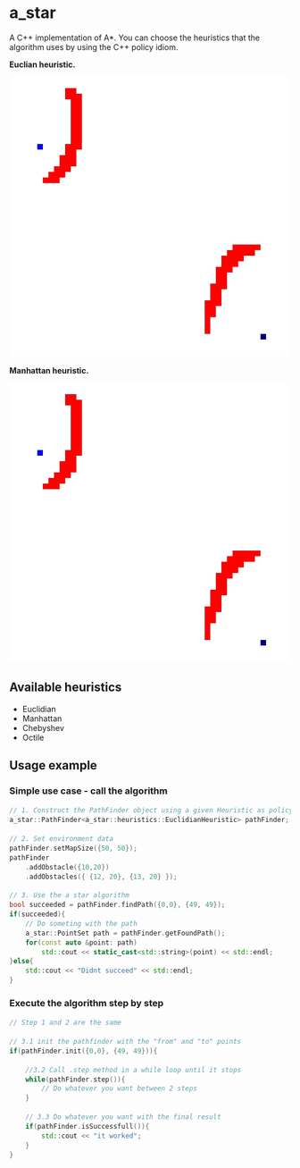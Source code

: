 # a_star
A C++ implementation of A\*.
You can choose the heuristics that the algorithm uses by using the C++ policy idiom.

**Euclian heuristic.**

![euclidian example](examples/euclidian.gif)

**Manhattan heuristic.**

![manhattan example](examples/manhattan.gif)

## Available heuristics
- Euclidian
- Manhattan
- Chebyshev
- Octile

## Usage example

### Simple use case - call the algorithm 
```CPP
// 1. Construct the PathFinder object using a given Heuristic as policy
a_star::PathFinder<a_star::heuristics::EuclidianHeuristic> pathFinder;

// 2. Set environment data
pathFinder.setMapSize({50, 50});
pathFinder
    .addObstacle({10,20})
    .addObstacles({ {12, 20}, {13, 20} });

// 3. Use the a star algorithm
bool succeeded = pathFinder.findPath({0,0}, {49, 49});
if(succeeded){
    // Do someting with the path
    a_star::PointSet path = pathFinder.getFoundPath();
    for(const auto &point: path) 
        std::cout << static_cast<std::string>(point) << std::endl;
}else{
    std::cout << "Didnt succeed" << std::endl;
}
```

### Execute the algorithm step by step

```CPP
// Step 1 and 2 are the same

// 3.1 init the pathfinder with the "from" and "to" points
if(pathFinder.init({0,0}, {49, 49})){

    //3.2 Call .step method in a while loop until it stops
    while(pathFinder.step()){
        // Do whatever you want between 2 steps
    }

    // 3.3 Do whatever you want with the final result
    if(pathFinder.isSuccessfull()){
        std::cout << "it worked";
    }
}
```
